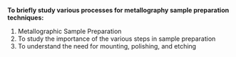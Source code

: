 <b>To briefly study various processes for metallography sample preparation techniques:</b><br>
1.	Metallographic Sample Preparation<br>
2.	To study the importance of the various steps in sample preparation<br>
3.	To understand the need for mounting, polishing, and etching

